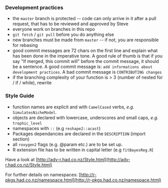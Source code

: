 ### Development practices

- the `master` branch is protected -- code can only arrive in it after a pull request, that has to be reviewed and approved by Steve
- everyone work on branches in this repo
- `git fetch` / `git pull` before you do anything else
- new branches must be made from `master` -- if not, you are responsible for rebasing
- good commit messages are 72 chars on the first line and explain what has been done in the imperative tone. A good rule of thumb is that if you say "If merged, this commit will" before the commit message, it should be a sentence. A good commit message is: `add informations about development practices`. A bad commit message is `CONTRIBUTING changes`
- if the branching complexity of your function is > 3 (number of nested for / if / while), rewrite

### Style Guide

- function names are explicit and with `CamelCased` verbs, *e.g.* `SimulatesNicheModel`.
- objects are declared with lowercase, underscores and small caps, *e.g.* `trophic_level`
- namespaces with `::` (e.g `reshape2::acast`)
- Packages dependancies are declared in the `DESCRIPTION` (import section)
- all `roxygen2` flags (e.g. @param etc.) are to be set up.
- R extension file has to be written in capital letter (e.g `fitBayesReg.R`)

Have a look at [http://adv-r.had.co.nz/Style.html](http://adv-r.had.co.nz/Style.html)

For further details on namespaces: [http://r-pkgs.had.co.nz/namespace.html](http://r-pkgs.had.co.nz/namespace.html)
